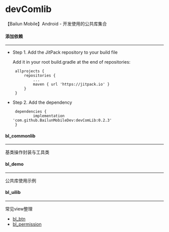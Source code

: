 # devComlib
【Bailun Mobile】Android - 开发使用的公共库集合


#### 添加依赖
---
- Step 1. Add the JitPack repository to your build file

  Add it in your root build.gradle at the end of repositories:
   ```
	allprojects {
		repositories {
			...
			maven { url 'https://jitpack.io' }
		}
	}
   ```

- Step 2. Add the dependency
   ```
	dependencies {
	        implementation 'com.github.BailunMobileDev:devComLib:0.2.3'
	}
   ``` 

#### bl_commonlib
---
基类操作封装与工具类

#### bl_demo
---
公共库使用示例

#### bl_uilib
---
常见view整理

- [bl_btn](https://github.com/BailunMobileDev/devComLib/blob/master/bl_data/readme/bailunbtn.md)
- [bl_permission](https://github.com/BailunMobileDev/devComLib/blob/master/bl_data/readme/bl_permission.md)
